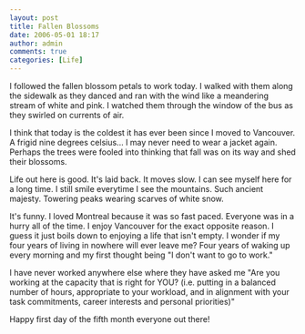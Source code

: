 ```yaml
---
layout: post
title: Fallen Blossoms
date: 2006-05-01 18:17
author: admin
comments: true
categories: [Life]
---
```

I followed the fallen blossom petals to work today.  I walked with them along the sidewalk as they danced and ran with the wind like a meandering stream of white and pink.  I watched them through the window of the bus as they swirled on currents of air.

I think that today is the coldest it has ever been since I moved to Vancouver.  A frigid nine degrees celsius...  I may never need to wear a jacket again.  Perhaps the trees were fooled into thinking that fall was on its way and shed their blossoms.

Life out here is good.  It's laid back.  It moves slow.  I can see myself here for a long time.  I still smile everytime I see the mountains.  Such ancient majesty.  Towering peaks wearing scarves of white snow.

It's funny.  I loved Montreal because it was so fast paced.  Everyone was in a hurry all of the time.  I enjoy Vancouver for the exact opposite reason.  I guess it just boils down to enjoying a life that isn't empty.  I wonder if my four years of living in nowhere will ever leave me?  Four years of waking up every morning and my first thought being "I don't want to go to work."

I have never worked anywhere else where they have asked me "Are you working at the capacity that is right for YOU? (i.e. putting in a balanced number of hours, appropriate to your workload, and in alignment with your task commitments, career interests and personal priorities)"

Happy first day of the fifth month everyone out there!
